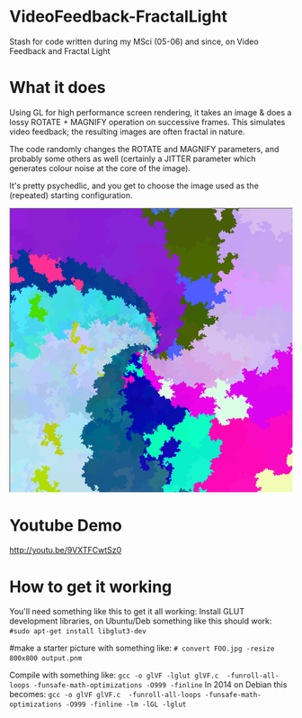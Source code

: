 VideoFeedback-FractalLight
==========================

Stash for code written during my MSci (05-06) and since, on Video Feedback and Fractal Light

# What it does

Using GL for high performance screen rendering, it takes an image & does
a lossy ROTATE + MAGNIFY operation on successive frames. This simulates video
feedback; the resulting images are often fractal in nature.

The code randomly changes the ROTATE and MAGNIFY parameters, and probably some
others as well (certainly a JITTER parameter which generates colour noise at
the core of the image).

It's pretty psychedlic, and you get to choose the image used as the (repeated)
starting configuration.

![Screenshot](/screenshot.png)

# Youtube Demo

http://youtu.be/9VXTFCwtSz0

# How to get it working

You'll need something like this to get it all working:
Install GLUT development libraries, on Ubuntu/Deb something like this should work:
`#sudo apt-get install libglut3-dev`

#make a starter picture with something like:
`# convert FOO.jpg -resize 800x800 output.pnm`

Compile with something like:
`gcc -o glVF -lglut glVF.c  -funroll-all-loops -funsafe-math-optimizations -O999 -finline`
In 2014 on Debian this becomes:
`gcc -o glVF glVF.c  -funroll-all-loops -funsafe-math-optimizations -O999 -finline -lm -lGL -lglut`
